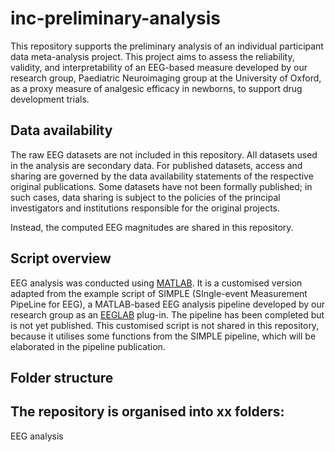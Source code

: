 # inc-preliminary-analysis

This repository supports the preliminary analysis of an individual participant data meta-analysis project. This project aims to assess the reliability, validity, and interpretability of an EEG-based measure developed by our research group, Paediatric Neuroimaging group at the University of Oxford, as a proxy measure of analgesic efficacy in newborns, to support drug development trials. 

## Data availability

The raw EEG datasets are not included in this repository. All datasets used in the analysis are secondary data. For published datasets, access and sharing are governed by the data availability statements of the respective original publications. Some datasets have not been formally published; in such cases, data sharing is subject to the policies of the principal investigators and institutions responsible for the original projects.

Instead, the computed EEG magnitudes are shared in this repository. 

## Script overview

EEG analysis was conducted using [MATLAB](https://www.mathworks.com/help/install/ug/install-products-with-internet-connection.html). It is a customised version adapted from the example script of SIMPLE (SIngle-event Measurement PipeLine for EEG), a MATLAB-based EEG analysis pipeline developed by our research group as an [EEGLAB](https://eeglab.org) plug-in. The pipeline has been completed but is not yet published. This customised script is not shared in this repository, because it utilises some functions from the SIMPLE pipeline, which will be elaborated in the pipeline publication.

## Folder structure

The repository is organised into xx folders:
- 

EEG analysis 